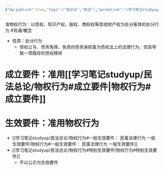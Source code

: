 ```yaml
---
{"dg-publish":true,"tags":["知识点","民法"],"permalink":"/学习笔记studyup/民法总论/准物权行为/","dgPassFrontmatter":true,"created":"2024-11-16T16:43:37.275+08:00","updated":"2024-11-30T13:25:43.140+08:00"}
---
```


准物权行为：以债权、知识产权、股权、商标权等其他财产权为处分客体的处分行为 #背诵/概念 
- 性质：处分行为
	- 债权让与、债务免除、免责的债务承担虽为债权法上的法律行为，但其导致一项既存的债权移转
# 成立要件：准用[[学习笔记studyup/民法总论/物权行为#成立要件\|物权行为#成立要件]]
# 生效要件：准用物权行为
-  [[学习笔记studyup/民法总论/物权行为#一般生效要件： 民事法律行为 一般生效要件\|物权行为#一般生效要件： 民事法律行为 一般生效要件]]
-  [[学习笔记studyup/民法总论/物权行为#特别生效要件\|物权行为#特别生效要件]]
	- 不以公示为生效要件